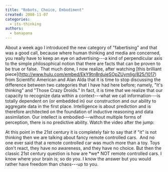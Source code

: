 ```yaml
---
title: "Robots, Choice, Embodiment"
created: 2008-11-07
categories: 
  - its-thinking
authors: 
  - banapana
---
```


About a week ago I introduced the new category of "fabertising" and that was a good call, because where human thinking and media are concerned, you really have to keep an eye on advertising---a kind of perpendicular axis to the simple philosophical notion that there are facts that can be proven to be true or false.  That much done, I now realize, after watching \[this brilliant piece\](http://www.hulu.com/embed/EkY9tn8rduieSOpZUymIig/825/1017) from Scientific American and Alan Alda that it is time to stop discussing the difference between two categories that I have had here before; namely, "It's thinking" and "Those Crazy Droids." In fact, it is time that we realize that our capacity to recognize data within a context---what we call information---is totally dependent on (or embedded in) our construction and our ability to aggregate data in the first place. Intelligence is about prediction and is therefore architected on the foundation of inductive reasoning and data assimilation. Our intellect is embodied---without multiple forms of perception, there is no predictive ability. Watch the video after the jump:

At this point in the 21st century it is completely fair to say that if "it" is not thinking then we are talking about fancy remote controlled cars.  And no one ever said that a remote controlled car was much more than a toy. Toys don't react, they have no awareness, and they have no choice. But then the classic 21st century question is how are \*we\* NOT remote controlled cars. I know where your brain is; so do you. I know the answer but you would rather have freedom than chaos---up to you.
